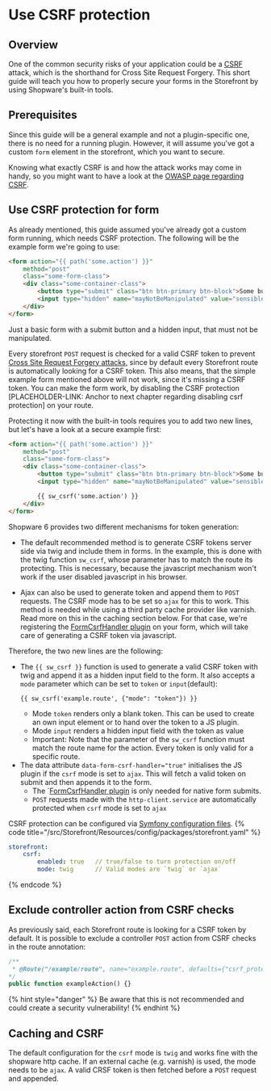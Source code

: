 # Use CSRF protection

## Overview

One of the common security risks of your application could be a [CSRF](https://owasp.org/www-community/attacks/csrf) attack, which is the shorthand for Cross Site Request Forgery.
This short guide will teach you how to properly secure your forms in the Storefront by using Shopware's built-in tools.

## Prerequisites

Since this guide will be a general example and not a plugin-specific one, there is no need for a running plugin.
However, it will assume you've got a custom `form` element in the storefront, which you want to secure.

Knowing what exactly CSRF is and how the attack works may come in handy, so you might want to have a look at the [OWASP page regarding CSRF](https://owasp.org/www-community/attacks/csrf).

## Use CSRF protection for form

As already mentioned, this guide assumed you've already got a custom form running, which needs CSRF protection.
The following will be the example form we're going to use:
```html
<form action="{{ path('some.action') }}"
    method="post"
    class="some-form-class">
    <div class="some-container-class">
        <button type="submit" class="btn btn-primary btn-block">Some button</button>
        <input type="hidden" name="mayNotBeManipulated" value="sensible value">
    </div>
</form>
```

Just a basic form with a submit button and a hidden input, that must not be manipulated.

Every storefront `POST` request is checked for a valid CSRF token to prevent [Cross Site Request Forgery attacks](https://owasp.org/www-community/attacks/csrf),
since by default every Storefront route is automatically looking for a CSRF token.
This also means, that the simple example form mentioned above will not work, since it's missing a CSRF token.
You can make the form work, by disabling the CSRF protection [PLACEHOLDER-LINK: Anchor to next chapter regarding disabling csrf protection] on your route.

Protecting it now with the built-in tools requires you to add two new lines, but let's have a look at a secure example first:
```html
<form action="{{ path('some.action') }}"
    method="post"
    class="some-form-class">
    <div class="some-container-class">
        <button type="submit" class="btn btn-primary btn-block">Some button</button>
        <input type="hidden" name="mayNotBeManipulated" value="sensible value">

        {{ sw_csrf('some.action') }}
    </div>
</form>
```

Shopware 6 provides two different mechanisms for token generation: 
* The default recommended method is to generate CSRF tokens server side via twig and include them in forms.
In the example, this is done with the twig function `sw_csrf`, whose parameter has to match the route its protecting.
This is necessary, because the javascript mechanism won't work if the user disabled javascript in his browser.

* Ajax can also be used to generate token and append them to `POST` requests. The CSRF mode has to be set so `ajax` for this to work.
This method is needed while using a third party cache provider like varnish. Read more on this in the caching section below.
For that case, we're registering the [FormCsrfHandler plugin](https://github.com/shopware/platform/blob/v6.3.4.1/src/Storefront/Resources/app/storefront/src/plugin/forms/form-csrf-handler.plugin.js) on your form,
which will take care of generating a CSRF token via javascript.

Therefore, the two new lines are the following:

* The `{{ sw_csrf }}` function is used to generate a valid CSRF token with twig and append it as a hidden input field to the form.
It also accepts a `mode` parameter which can be set to `token` or `input`(default):
    ```twig
    {{ sw_csrf('example.route', {"mode": "token"}) }}
    ```
    * Mode `token` renders only a blank token. This can be used to create an own input element or to hand over the token to a JS plugin.
    * Mode `input` renders a hidden input field with the token as value
    * Important: Note that the parameter of the `sw_csrf` function must match the route name for the action. Every token is only valid for a specific route.
* The data attribute `data-form-csrf-handler="true"` initialises the JS plugin if the `csrf` mode is set to `ajax`. This will fetch a valid token on submit and then appends it to the form.
    * The `[FormCsrfHandler plugin](https://github.com/shopware/platform/blob/v6.3.4.1/src/Storefront/Resources/app/storefront/src/plugin/forms/form-csrf-handler.plugin.js) is only needed for native form submits.
    * `POST` requests made with the `http-client.service` are automatically protected when `csrf` mode is set to `ajax`

CSRF protection can be configured via [Symfony configuration files](https://symfony.com/doc/current/configuration.html).
{% code title="<platform root>/src/Storefront/Resources/config/packages/storefront.yaml" %}
```yaml
storefront:
    csrf:
        enabled: true   // true/false to turn protection on/off
        mode: twig      // Valid modes are `twig` or `ajax`
```
{% endcode %}

## Exclude controller action from CSRF checks

As previously said, each Storefront route is looking for a CSRF token by default.
It is possible to exclude a controller `POST` action from CSRF checks in the route annotation:
```php
/**
 * @Route("/example/route", name="example.route", defaults={"csrf_protected"=false}, methods={"POST"})
*/
public function exampleAction() {}
```

{% hint style="danger" %}
Be aware that this is not recommended and could create a security vulnerability!
{% endhint %}

## Caching and CSRF

The default configuration for the `csrf` mode is `twig` and works fine with the shopware http cache. If an external cache (e.g. varnish) is used, the mode needs to be `ajax`. 
A valid CRSF token is then fetched before a `POST` request and appended.
